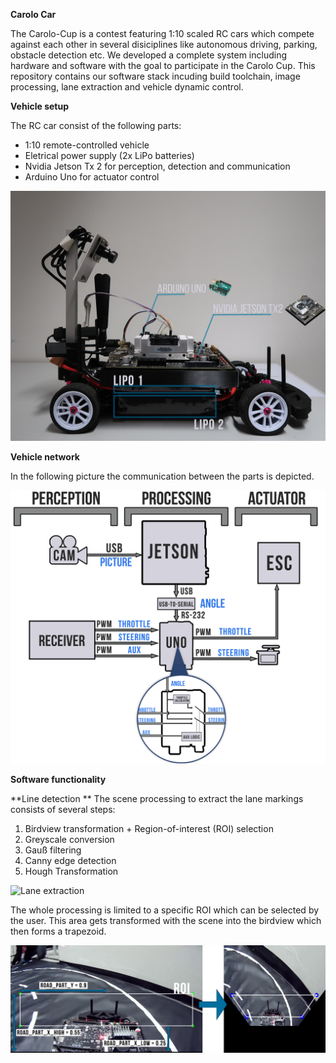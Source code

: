 **Carolo Car**

The Carolo-Cup is a contest featuring 1:10 scaled RC cars which compete against each other in several disiciplines like autonomous driving, parking, obstacle detection etc.
We developed a complete system including hardware and software with the goal to participate in the Carolo Cup.
This repository contains our software stack incuding build toolchain, image processing, lane extraction and vehicle dynamic control.


**Vehicle setup**

The RC car consist of the following parts:

- 1:10 remote-controlled vehicle
- Eletrical power supply (2x LiPo batteries)
- Nvidia Jetson Tx 2 for perception, detection and communication
- Arduino Uno for actuator control

![CaroloCar Setup](demo/vehicle_parts.jpg "Vehicle setup")


**Vehicle network**

In the following picture the communication between the parts is depicted.

![Communication Overview](demo/hardware_communication_zoom_eng.jpg "Communication Overview")


**Software functionality**

**Line detection ** 
The scene processing to extract the lane markings consists of several steps:

1. Birdview transformation + Region-of-interest (ROI) selection
3. Greyscale conversion
4. Gauß filtering
5. Canny edge detection
6. Hough Transformation

![Lane extraction](demo/CaroloGif_100t_10fade.gif "Lane extraction")

The whole processing is limited to a specific ROI which can be selected by the user.
This area gets transformed with the scene into the birdview which then forms a trapezoid.

![ROI selection](demo/ROI+Birdview+Mask.png "ROI selection")
